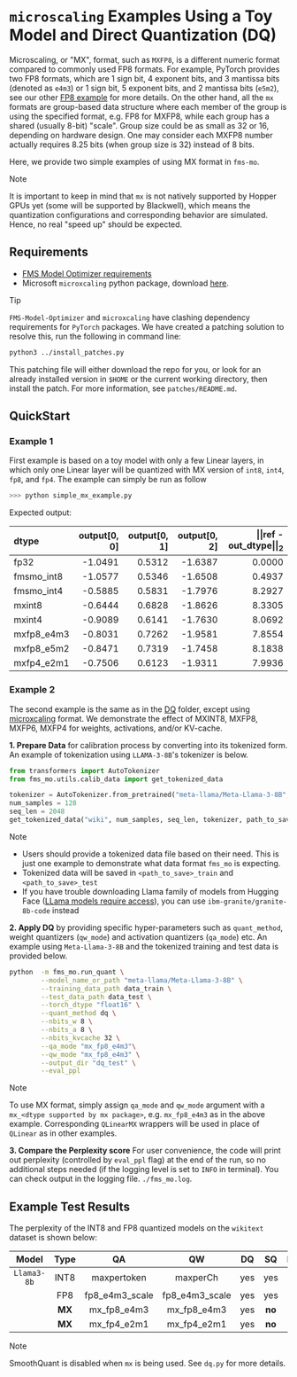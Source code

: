 # `microscaling` Examples Using a Toy Model and Direct Quantization (DQ)
Microscaling, or "MX", format, such as `MXFP8`, is a different numeric format compared to commonly used FP8 formats. For example, PyTorch provides two FP8 formats, which are 1 sign bit, 4 exponent bits, and 3 mantissa bits (denoted as `e4m3`) or 1 sign bit, 5 exponent bits, and 2 mantissa bits (`e5m2`), see our other [FP8 example](../FP8_QUANT/README.md) for more details.  On the other hand, all the `mx` formats are group-based data structure where each member of the group is using the specified format, e.g. FP8 for MXFP8, while each group has a shared (usually 8-bit) "scale".  Group size could be as small as 32 or 16, depending on hardware design.  One may consider each MXFP8 number actually requires 8.25 bits (when group size is 32) instead of 8 bits.

Here, we provide two simple examples of using MX format in `fms-mo`. 

> [!NOTE]
It is important to keep in mind that `mx` is not natively supported by Hopper GPUs yet (some will be supported by Blackwell), which means the quantization configurations and corresponding behavior are simulated. Hence, no real "speed up" should be expected.


## Requirements
- [FMS Model Optimizer requirements](../../README.md#requirements)
- Microsoft `microxcaling` python package, download [here](https://github.com/microsoft/microxcaling.git).
> [!TIP]
> `FMS-Model-Optimizer` and `microxcaling` have clashing dependency requirements for `PyTorch` packages.  We have created a patching solution to resolve this, run the following in command line:
``` bash
python3 ../install_patches.py
```
This patching file will either download the repo for you, or look for an already installed version in `$HOME` or the current working directory, then install the patch.
For more information, see `patches/README.md`.

## QuickStart

### Example 1
First example is based on a toy model with only a few Linear layers, in which only one Linear layer will be quantized with MX version of `int8`, `int4`, `fp8`, and `fp4`.  The example can simply be run as follow

```bash
>>> python simple_mx_example.py
```

Expected output:

| dtype      |   output[0, 0] |   output[0, 1] |   output[0, 2] |   \|\|ref - out_dtype\|\|<sub>2</sub> |
|:-----------|---------------:|---------------:|---------------:|------------------------:|
| fp32       |        -1.0491 |         0.5312 |        -1.6387 |                  0.0000 |
| fmsmo_int8 |        -1.0577 |         0.5346 |        -1.6508 |                  0.4937 |
| fmsmo_int4 |        -0.5885 |         0.5831 |        -1.7976 |                  8.2927 |
| mxint8     |        -0.6444 |         0.6828 |        -1.8626 |                  8.3305 |
| mxint4     |        -0.9089 |         0.6141 |        -1.7630 |                  8.0692 |
| mxfp8_e4m3 |        -0.8031 |         0.7262 |        -1.9581 |                  7.8554 |
| mxfp8_e5m2 |        -0.8471 |         0.7319 |        -1.7458 |                  8.1838 |
| mxfp4_e2m1 |        -0.7506 |         0.6123 |        -1.9311 |                  7.9936 |


### Example 2
The second example is the same as in the [DQ](../DQ_SQ/README.md) folder, except using [microxcaling](https://arxiv.org/abs/2310.10537) format.  We demonstrate the effect of MXINT8, MXFP8, MXFP6, MXFP4 for weights, activations, and/or KV-cache. 

**1. Prepare Data** for calibration process by converting into its tokenized form. An example of tokenization using `LLAMA-3-8B`'s tokenizer is below.

```python
from transformers import AutoTokenizer
from fms_mo.utils.calib_data import get_tokenized_data

tokenizer = AutoTokenizer.from_pretrained("meta-llama/Meta-Llama-3-8B", use_fast=True)
num_samples = 128
seq_len = 2048
get_tokenized_data("wiki", num_samples, seq_len, tokenizer, path_to_save='data')
```
> [!NOTE]
> - Users should provide a tokenized data file based on their need. This is just one example to demonstrate what data format `fms_mo` is expecting.
> - Tokenized data will be saved in `<path_to_save>_train` and `<path_to_save>_test`
> - If you have trouble downloading Llama family of models from Hugging Face ([LLama models require access](https://www.llama.com/docs/getting-the-models/hugging-face/)), you can use `ibm-granite/granite-8b-code` instead

**2. Apply DQ** by providing specific hyper-parameters such as `quant_method`, weight quantizers (`qw_mode`) and activation quantizers (`qa_mode`) etc. An example using `Meta-Llama-3-8B` and the tokenized training and test data is provided below.
```bash
python  -m fms_mo.run_quant \
        --model_name_or_path "meta-llama/Meta-Llama-3-8B" \
        --training_data_path data_train \
        --test_data_path data_test \
        --torch_dtype "float16" \
        --quant_method dq \
        --nbits_w 8 \
        --nbits_a 8 \
        --nbits_kvcache 32 \
        --qa_mode "mx_fp8_e4m3"\
        --qw_mode "mx_fp8_e4m3" \
        --output_dir "dq_test" \
        --eval_ppl
```
> [!NOTE]
> To use MX format, simply assign `qa_mode` and `qw_mode` argument with a `mx_<dtype supported by mx package>`, e.g. `mx_fp8_e4m3` as in the above example. Corresponding `QLinearMX` wrappers will be used in place of `QLinear` as in other examples.

**3. Compare the Perplexity score** For user convenience, the code will print out perplexity (controlled by `eval_ppl` flag) at the end of the run, so no additional steps needed (if the logging level is set to `INFO` in terminal). You can check output in the logging file. `./fms_mo.log`.


## Example Test Results
The perplexity of the INT8 and FP8 quantized models on the `wikitext` dataset is shown below:

| Model     |Type |QA            |QW            |DQ  |SQ  |Perplexity|
|:---------:|:---:|:------------:|:------------:|:--:|:--:|:--------:|
|`Llama3-8b`|INT8 |maxpertoken   |maxperCh      |yes |yes |6.22      |
|           |FP8  |fp8_e4m3_scale|fp8_e4m3_scale|yes |yes |6.19      |
|           |**MX**|mx_fp8_e4m3  |mx_fp8_e4m3   |yes |**no** |6.23   |
|           |**MX**|mx_fp4_e2m1  |mx_fp4_e2m1   |yes |**no** |8.22   |


> [!NOTE]
> SmoothQuant is disabled when `mx` is being used. See `dq.py` for more details.

